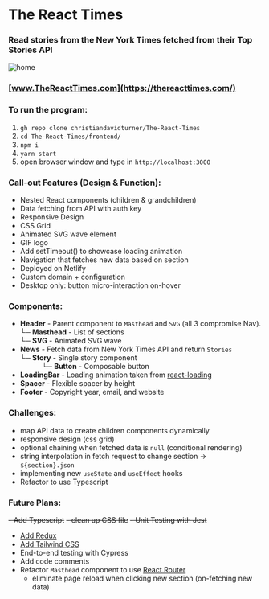 # The React Times

### Read stories from the New York Times fetched from their Top Stories API

![home](https://user-images.githubusercontent.com/26611339/109046041-4f2c1280-76a2-11eb-85fb-20be1e8502e4.gif)

### [www.TheReactTimes.com](https://thereacttimes.com/)

### To run the program:

1. `gh repo clone christiandavidturner/The-React-Times`
2. `cd The-React-Times/frontend/`
3. `npm i`
4. `yarn start`
5. open browser window and type in `http://localhost:3000`

### Call-out Features (Design & Function):

- Nested React components (children & grandchildren)
- Data fetching from API with auth key
- Responsive Design
- CSS Grid
- Animated SVG wave element
- GIF logo
- Add setTimeout() to showcase loading animation
- Navigation that fetches new data based on section
- Deployed on Netlify
- Custom domain + configuration
- Desktop only: button micro-interaction on-hover

### Components:

- **Header** - Parent component to `Masthead` and `SVG` (all 3 compromise Nav). <br/>
  └─ **Masthead** - List of sections<br/>
  └─ **SVG** - Animated SVG wave<br/>
- **News** - Fetch data from New York Times API and return `Stories` <br/>
  └─ **Story** - Single story component<br/>
  &nbsp;&nbsp;&nbsp;&nbsp;&nbsp;&nbsp;&nbsp;&nbsp;&nbsp;&nbsp;&nbsp;└─ **Button** - Composable button
- **LoadingBar** - Loading animation taken from [react-loading](https://www.npmjs.com/package/react-loading)
- **Spacer** - Flexible spacer by height
- **Footer** - Copyright year, email, and website

### Challenges:

- map API data to create children components dynamically
- responsive design (css grid)
- optional chaining when fetched data is `null` (conditional rendering)
- string interpolation in fetch request to change section -> `${section}.json`
- implementing new `useState` and `useEffect` hooks
- Refactor to use Typescript

### Future Plans:

~~- Add Typescript~~
~~- clean up CSS file~~
~~- Unit Testing with Jest~~

- [Add Redux](https://redux-toolkit.js.org/introduction/getting-started#an-existing-app)
- [Add Tailwind CSS](https://tailwindcss.com/docs/guides/create-react-app)
- End-to-end testing with Cypress
- Add code comments
- Refactor `Masthead` component to use [React Router](https://reactrouter.com/web/guides/quick-start)
  - eliminate page reload when clicking new section (on-fetching new data)
